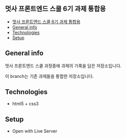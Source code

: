 ## 멋사 프론트엔드 스쿨 6기 과제 통합용

- [멋사 프론트엔드 스쿨 6기 과제 통합용](#멋사-프론트엔드-스쿨-6기-과제-통합용)
- [General info](#general-info)
- [Technologies](#technologies)
- [Setup](#setup)

## General info

멋사 프론트엔드 스쿨 과정중에 과제의 기록을 담은 저장소입니다.

이 branch는 기존 과제들을 통합한 저장소입니다.

## Technologies

- html5 + css3

## Setup

- Open with Live Server
